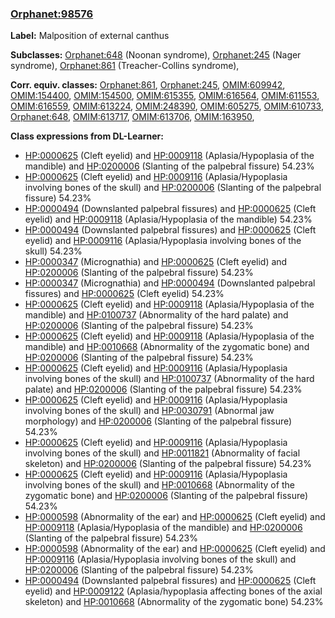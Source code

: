 
### [Orphanet:98576](http://www.orpha.net/ORDO/Orphanet_98576)
**Label:** Malposition of external canthus

**Subclasses:** [Orphanet:648](http://www.orpha.net/ORDO/Orphanet_648) (Noonan syndrome), [Orphanet:245](http://www.orpha.net/ORDO/Orphanet_245) (Nager syndrome), [Orphanet:861](http://www.orpha.net/ORDO/Orphanet_861) (Treacher-Collins syndrome), 

**Corr. equiv. classes:** [Orphanet:861](http://www.orpha.net/ORDO/Orphanet_861), [Orphanet:245](http://www.orpha.net/ORDO/Orphanet_245), [OMIM:609942](http://purl.obolibrary.org/obo/OMIM_609942), [OMIM:154400](http://purl.obolibrary.org/obo/OMIM_154400), [OMIM:154500](http://purl.obolibrary.org/obo/OMIM_154500), [OMIM:615355](http://purl.obolibrary.org/obo/OMIM_615355), [OMIM:616564](http://purl.obolibrary.org/obo/OMIM_616564), [OMIM:611553](http://purl.obolibrary.org/obo/OMIM_611553), [OMIM:616559](http://purl.obolibrary.org/obo/OMIM_616559), [OMIM:613224](http://purl.obolibrary.org/obo/OMIM_613224), [OMIM:248390](http://purl.obolibrary.org/obo/OMIM_248390), [OMIM:605275](http://purl.obolibrary.org/obo/OMIM_605275), [OMIM:610733](http://purl.obolibrary.org/obo/OMIM_610733), [Orphanet:648](http://www.orpha.net/ORDO/Orphanet_648), [OMIM:613717](http://purl.obolibrary.org/obo/OMIM_613717), [OMIM:613706](http://purl.obolibrary.org/obo/OMIM_613706), [OMIM:163950](http://purl.obolibrary.org/obo/OMIM_163950), 

**Class expressions from DL-Learner:**

- [HP:0000625](http://purl.obolibrary.org/obo/HP_0000625) (Cleft eyelid) and [HP:0009118](http://purl.obolibrary.org/obo/HP_0009118) (Aplasia/Hypoplasia of the mandible) and [HP:0200006](http://purl.obolibrary.org/obo/HP_0200006) (Slanting of the palpebral fissure) 54.23%
- [HP:0000625](http://purl.obolibrary.org/obo/HP_0000625) (Cleft eyelid) and [HP:0009116](http://purl.obolibrary.org/obo/HP_0009116) (Aplasia/Hypoplasia involving bones of the skull) and [HP:0200006](http://purl.obolibrary.org/obo/HP_0200006) (Slanting of the palpebral fissure) 54.23%
- [HP:0000494](http://purl.obolibrary.org/obo/HP_0000494) (Downslanted palpebral fissures) and [HP:0000625](http://purl.obolibrary.org/obo/HP_0000625) (Cleft eyelid) and [HP:0009118](http://purl.obolibrary.org/obo/HP_0009118) (Aplasia/Hypoplasia of the mandible) 54.23%
- [HP:0000494](http://purl.obolibrary.org/obo/HP_0000494) (Downslanted palpebral fissures) and [HP:0000625](http://purl.obolibrary.org/obo/HP_0000625) (Cleft eyelid) and [HP:0009116](http://purl.obolibrary.org/obo/HP_0009116) (Aplasia/Hypoplasia involving bones of the skull) 54.23%
- [HP:0000347](http://purl.obolibrary.org/obo/HP_0000347) (Micrognathia) and [HP:0000625](http://purl.obolibrary.org/obo/HP_0000625) (Cleft eyelid) and [HP:0200006](http://purl.obolibrary.org/obo/HP_0200006) (Slanting of the palpebral fissure) 54.23%
- [HP:0000347](http://purl.obolibrary.org/obo/HP_0000347) (Micrognathia) and [HP:0000494](http://purl.obolibrary.org/obo/HP_0000494) (Downslanted palpebral fissures) and [HP:0000625](http://purl.obolibrary.org/obo/HP_0000625) (Cleft eyelid) 54.23%
- [HP:0000625](http://purl.obolibrary.org/obo/HP_0000625) (Cleft eyelid) and [HP:0009118](http://purl.obolibrary.org/obo/HP_0009118) (Aplasia/Hypoplasia of the mandible) and [HP:0100737](http://purl.obolibrary.org/obo/HP_0100737) (Abnormality of the hard palate) and [HP:0200006](http://purl.obolibrary.org/obo/HP_0200006) (Slanting of the palpebral fissure) 54.23%
- [HP:0000625](http://purl.obolibrary.org/obo/HP_0000625) (Cleft eyelid) and [HP:0009118](http://purl.obolibrary.org/obo/HP_0009118) (Aplasia/Hypoplasia of the mandible) and [HP:0010668](http://purl.obolibrary.org/obo/HP_0010668) (Abnormality of the zygomatic bone) and [HP:0200006](http://purl.obolibrary.org/obo/HP_0200006) (Slanting of the palpebral fissure) 54.23%
- [HP:0000625](http://purl.obolibrary.org/obo/HP_0000625) (Cleft eyelid) and [HP:0009116](http://purl.obolibrary.org/obo/HP_0009116) (Aplasia/Hypoplasia involving bones of the skull) and [HP:0100737](http://purl.obolibrary.org/obo/HP_0100737) (Abnormality of the hard palate) and [HP:0200006](http://purl.obolibrary.org/obo/HP_0200006) (Slanting of the palpebral fissure) 54.23%
- [HP:0000625](http://purl.obolibrary.org/obo/HP_0000625) (Cleft eyelid) and [HP:0009116](http://purl.obolibrary.org/obo/HP_0009116) (Aplasia/Hypoplasia involving bones of the skull) and [HP:0030791](http://purl.obolibrary.org/obo/HP_0030791) (Abnormal jaw morphology) and [HP:0200006](http://purl.obolibrary.org/obo/HP_0200006) (Slanting of the palpebral fissure) 54.23%
- [HP:0000625](http://purl.obolibrary.org/obo/HP_0000625) (Cleft eyelid) and [HP:0009116](http://purl.obolibrary.org/obo/HP_0009116) (Aplasia/Hypoplasia involving bones of the skull) and [HP:0011821](http://purl.obolibrary.org/obo/HP_0011821) (Abnormality of facial skeleton) and [HP:0200006](http://purl.obolibrary.org/obo/HP_0200006) (Slanting of the palpebral fissure) 54.23%
- [HP:0000625](http://purl.obolibrary.org/obo/HP_0000625) (Cleft eyelid) and [HP:0009116](http://purl.obolibrary.org/obo/HP_0009116) (Aplasia/Hypoplasia involving bones of the skull) and [HP:0010668](http://purl.obolibrary.org/obo/HP_0010668) (Abnormality of the zygomatic bone) and [HP:0200006](http://purl.obolibrary.org/obo/HP_0200006) (Slanting of the palpebral fissure) 54.23%
- [HP:0000598](http://purl.obolibrary.org/obo/HP_0000598) (Abnormality of the ear) and [HP:0000625](http://purl.obolibrary.org/obo/HP_0000625) (Cleft eyelid) and [HP:0009118](http://purl.obolibrary.org/obo/HP_0009118) (Aplasia/Hypoplasia of the mandible) and [HP:0200006](http://purl.obolibrary.org/obo/HP_0200006) (Slanting of the palpebral fissure) 54.23%
- [HP:0000598](http://purl.obolibrary.org/obo/HP_0000598) (Abnormality of the ear) and [HP:0000625](http://purl.obolibrary.org/obo/HP_0000625) (Cleft eyelid) and [HP:0009116](http://purl.obolibrary.org/obo/HP_0009116) (Aplasia/Hypoplasia involving bones of the skull) and [HP:0200006](http://purl.obolibrary.org/obo/HP_0200006) (Slanting of the palpebral fissure) 54.23%
- [HP:0000494](http://purl.obolibrary.org/obo/HP_0000494) (Downslanted palpebral fissures) and [HP:0000625](http://purl.obolibrary.org/obo/HP_0000625) (Cleft eyelid) and [HP:0009122](http://purl.obolibrary.org/obo/HP_0009122) (Aplasia/hypoplasia affecting bones of the axial skeleton) and [HP:0010668](http://purl.obolibrary.org/obo/HP_0010668) (Abnormality of the zygomatic bone) 54.23%


